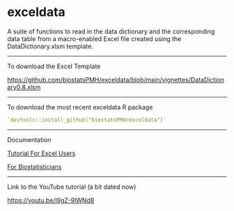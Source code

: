 # exceldata
A suite of functions to read in the data dictionary and the
corresponding data table from a macro-enabled Excel file created using
the DataDictionary.xlsm template.

---
To download the Excel Template

https://github.com/biostatsPMH/exceldata/blob/main/vignettes/DataDictionary0.8.xlsm

---
To download the most recent exceldata R package

``` r
`devtools::install_github("biostatsPMH/exceldata")`
```

---
Documentation

[Tutorial For Excel Users](https://biostatspmh.github.io/exceldata/information-for-users-of-the-data-dictionary.html)

[For Biostatisticians](https://biostatspmh.github.io/exceldata/)

---
Link to the YouTube tutorial (a bit dated now)

https://youtu.be/l9gZ-9lWNd8
 
